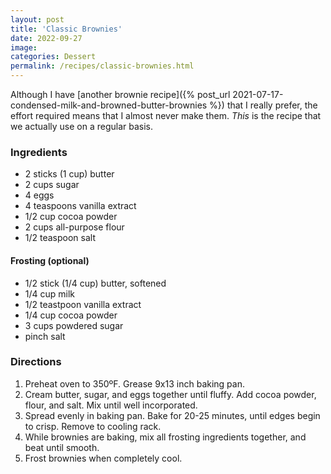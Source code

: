 ```yaml
---
layout: post
title: 'Classic Brownies'
date: 2022-09-27
image:
categories: Dessert
permalink: /recipes/classic-brownies.html
---
```


Although I have [another brownie recipe]({% post_url 2021-07-17-condensed-milk-and-browned-butter-brownies %}) that I really prefer, the effort required means that I almost never make them. _This_ is the recipe that we actually use on a regular basis.

### Ingredients

- 2 sticks (1 cup) butter
- 2 cups sugar
- 4 eggs
- 4 teaspoons vanilla extract
- 1/2 cup cocoa powder
- 2 cups all-purpose flour
- 1/2 teaspoon salt

#### Frosting (optional)

- 1/2 stick (1/4 cup) butter, softened
- 1/4 cup milk
- 1/2 teastpoon vanilla extract
- 1/4 cup cocoa powder
- 3 cups powdered sugar
- pinch salt

### Directions

1. Preheat oven to 350ºF. Grease 9x13 inch baking pan.
2. Cream butter, sugar, and eggs together until fluffy. Add cocoa powder, flour, and salt. Mix until well incorporated.
3. Spread evenly in baking pan. Bake for 20-25 minutes, until edges begin to crisp. Remove to cooling rack.
4. While brownies are baking, mix all frosting ingredients together, and beat until smooth.
5. Frost brownies when completely cool.

